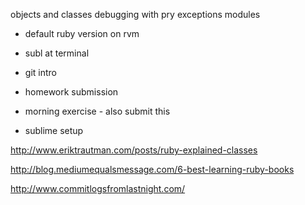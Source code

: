 objects and classes
debugging with pry
exceptions
modules


* default ruby version on rvm
* subl at terminal


* git intro

* homework submission

* morning exercise - also submit this

* sublime setup

http://www.eriktrautman.com/posts/ruby-explained-classes

http://blog.mediumequalsmessage.com/6-best-learning-ruby-books

http://www.commitlogsfromlastnight.com/